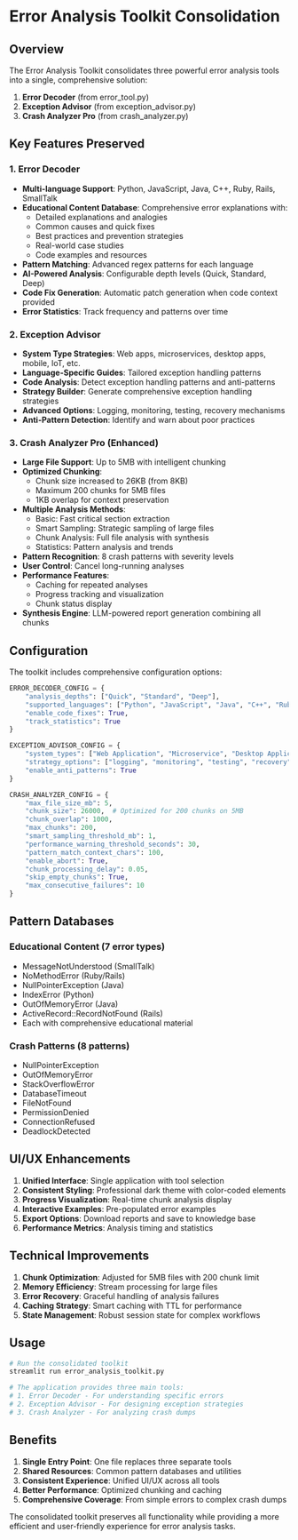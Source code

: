 # Error Analysis Toolkit Consolidation

## Overview

The Error Analysis Toolkit consolidates three powerful error analysis tools into a single, comprehensive solution:

1. **Error Decoder** (from error_tool.py)
2. **Exception Advisor** (from exception_advisor.py) 
3. **Crash Analyzer Pro** (from crash_analyzer.py)

## Key Features Preserved

### 1. Error Decoder
- **Multi-language Support**: Python, JavaScript, Java, C++, Ruby, Rails, SmallTalk
- **Educational Content Database**: Comprehensive error explanations with:
  - Detailed explanations and analogies
  - Common causes and quick fixes
  - Best practices and prevention strategies
  - Real-world case studies
  - Code examples and resources
- **Pattern Matching**: Advanced regex patterns for each language
- **AI-Powered Analysis**: Configurable depth levels (Quick, Standard, Deep)
- **Code Fix Generation**: Automatic patch generation when code context provided
- **Error Statistics**: Track frequency and patterns over time

### 2. Exception Advisor
- **System Type Strategies**: Web apps, microservices, desktop apps, mobile, IoT, etc.
- **Language-Specific Guides**: Tailored exception handling patterns
- **Code Analysis**: Detect exception handling patterns and anti-patterns
- **Strategy Builder**: Generate comprehensive exception handling strategies
- **Advanced Options**: Logging, monitoring, testing, recovery mechanisms
- **Anti-Pattern Detection**: Identify and warn about poor practices

### 3. Crash Analyzer Pro (Enhanced)
- **Large File Support**: Up to 5MB with intelligent chunking
- **Optimized Chunking**: 
  - Chunk size increased to 26KB (from 8KB)
  - Maximum 200 chunks for 5MB files
  - 1KB overlap for context preservation
- **Multiple Analysis Methods**:
  - Basic: Fast critical section extraction
  - Smart Sampling: Strategic sampling of large files
  - Chunk Analysis: Full file analysis with synthesis
  - Statistics: Pattern analysis and trends
- **Pattern Recognition**: 8 crash patterns with severity levels
- **User Control**: Cancel long-running analyses
- **Performance Features**:
  - Caching for repeated analyses
  - Progress tracking and visualization
  - Chunk status display
- **Synthesis Engine**: LLM-powered report generation combining all chunks

## Configuration

The toolkit includes comprehensive configuration options:

```python
ERROR_DECODER_CONFIG = {
    "analysis_depths": ["Quick", "Standard", "Deep"],
    "supported_languages": ["Python", "JavaScript", "Java", "C++", "Ruby", "Rails", "SmallTalk"],
    "enable_code_fixes": True,
    "track_statistics": True
}

EXCEPTION_ADVISOR_CONFIG = {
    "system_types": ["Web Application", "Microservice", "Desktop Application", ...],
    "strategy_options": ["logging", "monitoring", "testing", "recovery"],
    "enable_anti_patterns": True
}

CRASH_ANALYZER_CONFIG = {
    "max_file_size_mb": 5,
    "chunk_size": 26000,  # Optimized for 200 chunks on 5MB
    "chunk_overlap": 1000,
    "max_chunks": 200,
    "smart_sampling_threshold_mb": 1,
    "performance_warning_threshold_seconds": 30,
    "pattern_match_context_chars": 100,
    "enable_abort": True,
    "chunk_processing_delay": 0.05,
    "skip_empty_chunks": True,
    "max_consecutive_failures": 10
}
```

## Pattern Databases

### Educational Content (7 error types)
- MessageNotUnderstood (SmallTalk)
- NoMethodError (Ruby/Rails)
- NullPointerException (Java)
- IndexError (Python)
- OutOfMemoryError (Java)
- ActiveRecord::RecordNotFound (Rails)
- Each with comprehensive educational material

### Crash Patterns (8 patterns)
- NullPointerException
- OutOfMemoryError
- StackOverflowError
- DatabaseTimeout
- FileNotFound
- PermissionDenied
- ConnectionRefused
- DeadlockDetected

## UI/UX Enhancements

1. **Unified Interface**: Single application with tool selection
2. **Consistent Styling**: Professional dark theme with color-coded elements
3. **Progress Visualization**: Real-time chunk analysis display
4. **Interactive Examples**: Pre-populated error examples
5. **Export Options**: Download reports and save to knowledge base
6. **Performance Metrics**: Analysis timing and statistics

## Technical Improvements

1. **Chunk Optimization**: Adjusted for 5MB files with 200 chunk limit
2. **Memory Efficiency**: Stream processing for large files
3. **Error Recovery**: Graceful handling of analysis failures
4. **Caching Strategy**: Smart caching with TTL for performance
5. **State Management**: Robust session state for complex workflows

## Usage

```python
# Run the consolidated toolkit
streamlit run error_analysis_toolkit.py

# The application provides three main tools:
# 1. Error Decoder - For understanding specific errors
# 2. Exception Advisor - For designing exception strategies  
# 3. Crash Analyzer - For analyzing crash dumps
```

## Benefits

1. **Single Entry Point**: One file replaces three separate tools
2. **Shared Resources**: Common pattern databases and utilities
3. **Consistent Experience**: Unified UI/UX across all tools
4. **Better Performance**: Optimized chunking and caching
5. **Comprehensive Coverage**: From simple errors to complex crash dumps

The consolidated toolkit preserves all functionality while providing a more efficient and user-friendly experience for error analysis tasks.